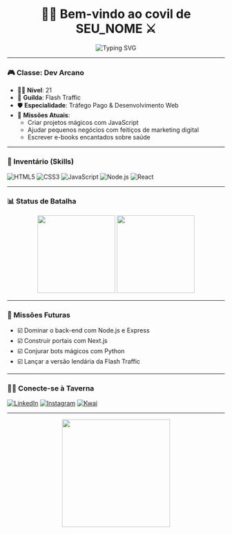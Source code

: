 <h1 align="center">🧙‍♂️ Bem-vindo ao covil de <strong>SEU_NOME</strong> ⚔️</h1>

<p align="center">
  <img src="https://readme-typing-svg.demolab.com?font=Fira+Code&size=22&pause=1000&color=F70000&center=true&vCenter=true&width=435&lines=Codificando+feitiços...;Afiando+a+espada...;Preparando+a+missão..." alt="Typing SVG" />
</p>

---

### 🎮 Classe: Dev Arcano
- 🧙‍♂️ **Nível**: 21
- 📜 **Guilda**: Flash Traffic
- 🛡️ **Especialidade**: Tráfego Pago & Desenvolvimento Web
- 💼 **Missões Atuais**:
  - Criar projetos mágicos com JavaScript
  - Ajudar pequenos negócios com feitiços de marketing digital
  - Escrever e-books encantados sobre saúde

---

### 🧰 Inventário (Skills)
![HTML5](https://img.shields.io/badge/HTML5-E34F26?style=flat-square&logo=html5&logoColor=white)
![CSS3](https://img.shields.io/badge/CSS3-1572B6?style=flat-square&logo=css3&logoColor=white)
![JavaScript](https://img.shields.io/badge/JavaScript-F7DF1E?style=flat-square&logo=javascript&logoColor=black)
![Node.js](https://img.shields.io/badge/Node.js-339933?style=flat-square&logo=nodedotjs&logoColor=white)
![React](https://img.shields.io/badge/React-20232a?style=flat-square&logo=react&logoColor=61DAFB)

---

### 📊 Status de Batalha

<div align="center">
  <img height="180em" src="https://github-readme-stats.vercel.app/api?username=SEU_USUARIO&show_icons=true&theme=tokyonight" />
  <img height="180em" src="https://github-readme-stats.vercel.app/api/top-langs/?username=SEU_USUARIO&layout=compact&theme=tokyonight"/>
</div>

---

### 🏰 Missões Futuras
- ☑️ Dominar o back-end com Node.js e Express
- ☑️ Construir portais com Next.js
- ☑️ Conjurar bots mágicos com Python
- ☑️ Lançar a versão lendária da Flash Traffic

---

### 🧙‍♂️ Conecte-se à Taverna
[![LinkedIn](https://img.shields.io/badge/LinkedIn-0077B5?style=flat-square&logo=linkedin&logoColor=white)](https://linkedin.com/in/SEU_LINK)
[![Instagram](https://img.shields.io/badge/Instagram-E4405F?style=flat-square&logo=instagram&logoColor=white)](https://instagram.com/SEU_LINK)
[![Kwai](https://img.shields.io/badge/Kwai-FF9900?style=flat-square&logo=kwai&logoColor=white)](https://kwai.com/@SEU_LINK)

---

<p align="center">
  <img src="https://media.tenor.com/g4r8-lYavGQAAAAC/sword-anime.gif" width="250"/>
</p>
